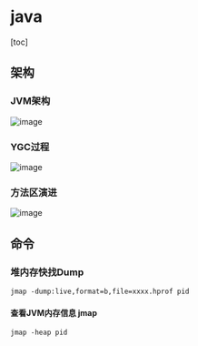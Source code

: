 

# java

[toc]

## 架构

### JVM架构

![image](https://static.lovedata.net/20-11-17-044cf0d9b97f77d6cdd803486d68119e.png-wm)

### YGC过程

![image](https://static.lovedata.net/20-11-17-a9dff8adcf7b43db91c7b42e6e506a75.png-wm)



### 方法区演进

![image](https://static.lovedata.net/20-11-17-d9b5fc39f9efb516d20a168aa74f77e3.png-wm)

## 命令

### 堆内存快找Dump

```shell
jmap -dump:live,format=b,file=xxxx.hprof pid
```



#### 查看JVM内存信息 jmap

```shell
jmap -heap pid
```





